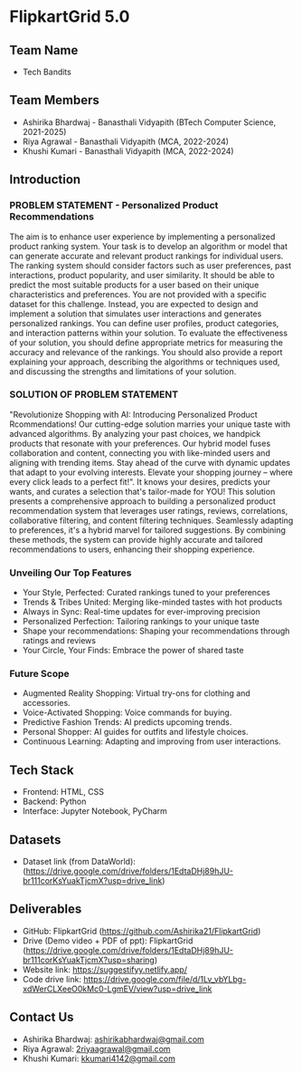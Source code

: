 # FlipkartGrid 5.0

## Team Name
- Tech Bandits

## Team Members
- Ashirika Bhardwaj - Banasthali Vidyapith (BTech Computer Science, 2021-2025)
- Riya Agrawal - Banasthali Vidyapith (MCA, 2022-2024)
- Khushi Kumari - Banasthali Vidyapith (MCA, 2022-2024)
  
## Introduction 
 
### PROBLEM STATEMENT - Personalized Product Recommendations
The aim is to enhance user experience by implementing a personalized product ranking system.
Your task is to develop an algorithm or model that can generate accurate and relevant product
rankings for individual users. The ranking system should consider factors such as user
preferences, past interactions, product popularity, and user similarity. It should be able to predict
the most suitable products for a user based on their unique characteristics and preferences.
You are not provided with a specific dataset for this challenge. Instead, you are expected to
design and implement a solution that simulates user interactions and generates personalized
rankings. You can define user profiles, product categories, and interaction patterns within your
solution.
To evaluate the effectiveness of your solution, you should define appropriate metrics for
measuring the accuracy and relevance of the rankings. You should also provide a report
explaining your approach, describing the algorithms or techniques used, and discussing the
strengths and limitations of your solution.

### SOLUTION OF PROBLEM STATEMENT
"Revolutionize Shopping with AI: Introducing Personalized Product Rcommendations! Our cutting-edge solution marries your unique taste with advanced algorithms. By analyzing your past choices, we handpick products that resonate with your preferences. Our hybrid model fuses collaboration and content, connecting you with like-minded users and aligning with trending items. Stay ahead of the curve with dynamic updates that adapt to your evolving interests. Elevate your shopping journey – where every click leads to a perfect fit!". It knows your desires, predicts your wants, and curates a selection that's tailor-made for YOU! 
This solution presents a comprehensive approach to building a personalized product recommendation system that leverages user ratings, reviews, correlations, collaborative filtering, and content filtering techniques. Seamlessly adapting to preferences, it's a hybrid marvel for tailored suggestions. By combining these methods, the system can provide highly accurate and tailored recommendations to users, enhancing their shopping experience. 

### Unveiling Our Top Features 
- Your Style, Perfected: Curated rankings tuned to your preferences
- Trends & Tribes United: Merging like-minded tastes with hot products
- Always in Sync: Real-time updates for ever-improving precision
- Personalized Perfection: Tailoring rankings to your unique taste
- Shape your recommendations: Shaping your recommendations through ratings and reviews
- Your Circle, Your Finds: Embrace the power of shared taste
  
### Future Scope
- Augmented Reality Shopping: Virtual try-ons for clothing and accessories.
- Voice-Activated Shopping: Voice commands for buying.
- Predictive Fashion Trends: AI predicts upcoming trends.
- Personal Shopper: AI guides for outfits and lifestyle choices.
- Continuous Learning: Adapting and improving from user interactions.

## Tech Stack
- Frontend: HTML, CSS
- Backend: Python
- Interface: Jupyter Notebook, PyCharm

## Datasets
- Dataset link (from DataWorld): (https://drive.google.com/drive/folders/1EdtaDHj89hJU-br111corKsYuakTjcmX?usp=drive_link)
  
## Deliverables
- GitHub: FlipkartGrid (https://github.com/Ashirika21/FlipkartGrid)
- Drive (Demo video + PDF of ppt): FlipkartGrid (https://drive.google.com/drive/folders/1EdtaDHj89hJU-br111corKsYuakTjcmX?usp=sharing)
- Website link: https://suggestifyy.netlify.app/
- Code drive link: https://drive.google.com/file/d/1Lv_vbYLbg-xdWerCLXeeO0kMc0-LgmEV/view?usp=drive_link


## Contact Us
- Ashirika Bhardwaj: ashirikabhardwaj@gmail.com
- Riya Agrawal: 2riyaagrawal@gmail.com
- Khushi Kumari: kkumari4142@gmail.com
